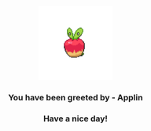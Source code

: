 <p align="center">
            <img src="https://raw.githubusercontent.com/PokeAPI/sprites/master/sprites/pokemon/840.png" width="150" height="150">
          </p>
          <h3 align="center">You have been greeted by - <b>Applin</b></h3>
          <h3 align="center">Have a nice day!</h3>
        